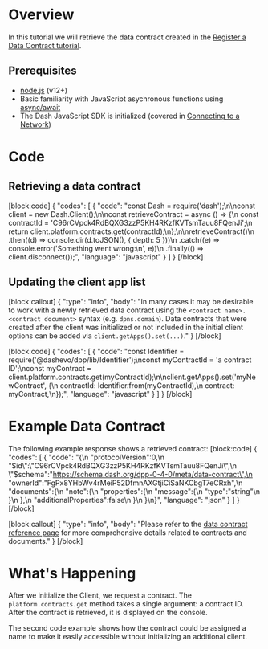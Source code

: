 # Overview

In this tutorial we will retrieve the data contract created in the [Register a Data Contract tutorial](tutorial-register-a-data-contract).

## Prerequisites
- [node.js](https://nodejs.org/en/) (v12+)
- Basic familiarity with JavaScript asychronous functions using [async/await](https://developer.mozilla.org/en-US/docs/Learn/JavaScript/Asynchronous/Async_await)
- The Dash JavaScript SDK is initialized (covered in [Connecting to a Network](tutorial-connecting-to-testnet))

# Code

## Retrieving a data contract
[block:code]
{
  "codes": [
    {
      "code": "const Dash = require('dash');\n\nconst client = new Dash.Client();\n\nconst retrieveContract = async () => {\n  const contractId = 'C96rCVpck4RdBQXG3zzP5KH4RKzfKVTsmTauu8FQenJi';\n  return client.platform.contracts.get(contractId);\n};\n\nretrieveContract()\n  .then((d) => console.dir(d.toJSON(), { depth: 5 }))\n  .catch((e) => console.error('Something went wrong:\\n', e))\n  .finally(() => client.disconnect());",
      "language": "javascript"
    }
  ]
}
[/block]
## Updating the client app list
[block:callout]
{
  "type": "info",
  "body": "In many cases it may be desirable to work with a newly retrieved data contract using the `<contract name>.<contract document>` syntax (e.g. `dpns.domain`). Data contracts that were created after the client was initialized or not included in the initial client options can be added via `client.getApps().set(...)`."
}
[/block]

[block:code]
{
  "codes": [
    {
      "code": "const Identifier = require('@dashevo/dpp/lib/Identifier');\nconst myContractId = 'a contract ID';\nconst myContract = client.platform.contracts.get(myContractId);\n\nclient.getApps().set('myNewContract', {\n  contractId: Identifier.from(myContractId),\n  contract: myContract,\n});",
      "language": "javascript"
    }
  ]
}
[/block]
# Example Data Contract

The following example response shows a retrieved contract:
[block:code]
{
  "codes": [
    {
      "code": "{\n   \"protocolVersion\":0,\n   \"$id\":\"C96rCVpck4RdBQXG3zzP5KH4RKzfKVTsmTauu8FQenJi\",\n   \"$schema\":\"https://schema.dash.org/dpp-0-4-0/meta/data-contract\",\n   \"ownerId\":\"FgPx8YHbWv4rMeiP52DfmnAXGtjiCiSaNKCbgT7eCRxh\",\n   \"documents\":{\n      \"note\":{\n         \"properties\":{\n            \"message\":{\n               \"type\":\"string\"\n            }\n         },\n         \"additionalProperties\":false\n      }\n   }\n}",
      "language": "json"
    }
  ]
}
[/block]

[block:callout]
{
  "type": "info",
  "body": "Please refer to the [data contract reference page](reference-data-contracts) for more comprehensive details related to contracts and documents."
}
[/block]
# What's Happening

After we initialize the Client, we request a contract. The `platform.contracts.get` method takes a single argument: a contract ID. After the contract is retrieved, it is displayed on the console.

The second code example shows how the contract could be assigned a name to make it easily accessible without initializing an additional client.